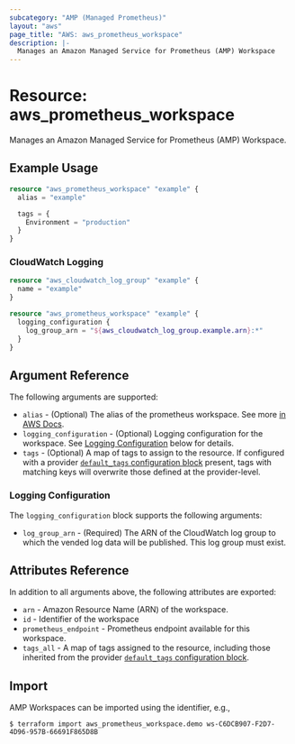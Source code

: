 ```yaml
---
subcategory: "AMP (Managed Prometheus)"
layout: "aws"
page_title: "AWS: aws_prometheus_workspace"
description: |-
  Manages an Amazon Managed Service for Prometheus (AMP) Workspace
---
```


# Resource: aws_prometheus_workspace

Manages an Amazon Managed Service for Prometheus (AMP) Workspace.

## Example Usage

```terraform
resource "aws_prometheus_workspace" "example" {
  alias = "example"

  tags = {
    Environment = "production"
  }
}
```

### CloudWatch Logging

```terraform
resource "aws_cloudwatch_log_group" "example" {
  name = "example"
}

resource "aws_prometheus_workspace" "example" {
  logging_configuration {
    log_group_arn = "${aws_cloudwatch_log_group.example.arn}:*"
  }
}
```

## Argument Reference

The following arguments are supported:

* `alias` - (Optional) The alias of the prometheus workspace. See more [in AWS Docs](https://docs.aws.amazon.com/prometheus/latest/userguide/AMP-onboard-create-workspace.html).
* `logging_configuration` - (Optional) Logging configuration for the workspace. See [Logging Configuration](#logging-configuration) below for details.
* `tags` - (Optional) A map of tags to assign to the resource. If configured with a provider [`default_tags` configuration block](https://registry.terraform.io/providers/hashicorp/aws/latest/docs#default_tags-configuration-block) present, tags with matching keys will overwrite those defined at the provider-level.

### Logging Configuration

The `logging_configuration` block supports the following arguments:

* `log_group_arn` - (Required) The ARN of the CloudWatch log group to which the vended log data will be published. This log group must exist.

## Attributes Reference

In addition to all arguments above, the following attributes are exported:

* `arn` - Amazon Resource Name (ARN) of the workspace.
* `id` - Identifier of the workspace
* `prometheus_endpoint` - Prometheus endpoint available for this workspace.
* `tags_all` - A map of tags assigned to the resource, including those inherited from the provider [`default_tags` configuration block](https://registry.terraform.io/providers/hashicorp/aws/latest/docs#default_tags-configuration-block).

## Import

AMP Workspaces can be imported using the identifier, e.g.,

```
$ terraform import aws_prometheus_workspace.demo ws-C6DCB907-F2D7-4D96-957B-66691F865D8B
```

